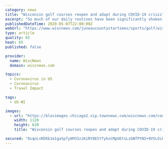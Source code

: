```yaml
---
category: news
title: "Wisconsin golf courses reopen and adapt during COVID-19 crisis"
excerpt: "So much of our daily routines have been significantly shaken up due to the ongoing COVID-19 pandemic. But as we’ve now moved into the heart of spring, one marker of"
publishedDateTime: 2020-05-07T22:00:00Z
webUrl: "https://www.wiscnews.com/juneaucountystartimes/sports/golf/wisconsin-golf-courses-reopen-and-adapt-during-covid-19-crisis/article_77dcd0b3-bf93-54d0-9e3f-7bb72152b9e2.html"
type: article
quality: 65
heat: 65
published: false

provider:
  name: WiscNews
  domain: wiscnews.com

topics:
  - Coronavirus in US
  - Coronavirus
  - Travel Impact

tags:
  - US-WI

images:
  - url: "https://bloximages.chicago2.vip.townnews.com/wiscnews.com/content/tncms/assets/v3/editorial/3/9c/39c7e3ec-700b-509e-9124-20108b8c9b1a/5eb2f63b1bafb.image.jpg?crop=1249%2C703%2C514%2C222&resize=1120%2C630&order=crop%2Cresize"
    width: 1120
    height: 630
    title: "Wisconsin golf courses reopen and adapt during COVID-19 crisis"

secured: "OsqnLsREKb1m1ga5pfy6M33ziKiRY8ESY7yksCMpUEtsLzGNfPtNI+9V5LOiO57QeRGAkab+zJUAmCCrzl2r9Il940oOJGIyx5uYqfKI/xxCATJLJVgx8Pvrj8Ylh6RCZH2ccAT1Mdj9/vtKm5cepvK9hqXij8Rd/bLRrFexwMbM6WSQeNtkJ7L89upRRp5+mN/svu5aytU9kjB0J8XjsuNsQ7LmOyX+Dnzzl3B0z4vAJsqfbTGfWaAXISuEMYl9kgn5qsEN2XDakdk1ZOX6vB9UXIYe/U64iP5oORWGzFyJKkdaQPjVOwtSk9Q5CmMD;b1Z+Aw9H7ET/TqQG2m2y1g=="
---
```



